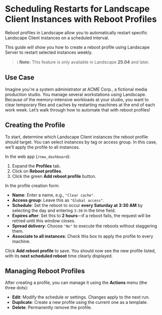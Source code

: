 # Scheduling Restarts for Landscape Client Instances with Reboot Profiles

Reboot profiles in Landscape allow you to automatically restart specific Landscape Client instances on a scheduled interval.

This guide will show you how to create a reboot profile using Landscape Server to restart selected instances weekly.

> ℹ️ **Note:**
> This feature is only available in Landscape **25.04** and later.

## Use Case

Imagine you're a system administrator at ACME Corp., a fictional media production studio. You manage several workstations using Landscape. Because of the memory-intensive workloads at your studio, you want to clear temporary files and caches by restarting machines at the end of each work week. Let’s walk through how to automate that with reboot profiles!

## Creating the Profile

To start, determine which Landscape Client instances the reboot profile should target. You can select instances by tag or access group. In this case, we’ll apply the profile to all instances.

In the web app (`/new_dashboard`):

1. Expand the **Profiles** tab.
2. Click on **Reboot profiles**.
3. Click the green **Add reboot profile** button.

In the profile creation form:

* **Name**: Enter a name, e.g., `"Clear cache"`.
* **Access group**: Leave this as `"Global access"`.
* **Schedule**: Set the reboot to occur **every Saturday at 3:30 AM** by selecting the day and entering `3:30` in the time field.
* **Expires after**: Set this to **2 hours**—if a reboot fails, the request will be retried until this window closes.
* **Spread delivery**: Choose `"No"` to execute the reboots without staggering them.
* **Associate to all instances**: Check this box to apply the profile to every machine.

Click **Add reboot profile** to save. You should now see the new profile listed, with its **next scheduled reboot** time clearly displayed.


## Managing Reboot Profiles

After creating a profile, you can manage it using the **Actions** menu (the three dots):

* **Edit**: Modify the schedule or settings. Changes apply to the next run.
* **Duplicate**: Create a new profile using the current one as a template.
* **Delete**: Permanently remove the profile.
